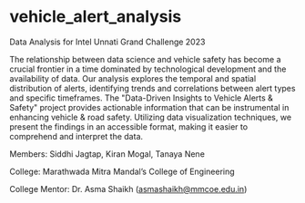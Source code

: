 # vehicle_alert_analysis
Data Analysis for Intel Unnati Grand Challenge 2023

The relationship between data science and vehicle safety has become a crucial frontier in a time dominated by technological development and the availability of data. Our analysis explores the temporal and spatial distribution of alerts, identifying trends and correlations between alert types and specific timeframes. The "Data-Driven Insights to Vehicle Alerts & Safety" project provides  actionable information that can be instrumental in enhancing vehicle & road safety. Utilizing data visualization techniques, we present the findings in an accessible format, making it easier to comprehend and interpret the data.

Members: Siddhi Jagtap, Kiran Mogal, Tanaya Nene

College: Marathwada Mitra Mandal’s College of Engineering

College Mentor: Dr. Asma Shaikh (asmashaikh@mmcoe.edu.in)

